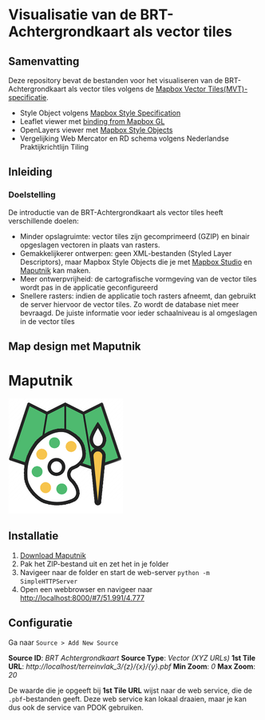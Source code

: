 # Visualisatie van de BRT-Achtergrondkaart als vector tiles

## Samenvatting

Deze repository bevat de bestanden voor het visualiseren van de BRT-Achtergrondkaart als vector tiles volgens de [Mapbox Vector Tiles(MVT)-specificatie](https://www.mapbox.com/vector-tiles/specification/).

* Style Object volgens [Mapbox Style Specification](https://www.mapbox.com/mapbox-gl-js/style-spec/)
* Leaflet viewer met [binding from Mapbox GL](https://github.com/mapbox/mapbox-gl-leaflet)
* OpenLayers viewer met [Mapbox Style Objects](https://boundlessgeo.com/2017/01/using-mapbox-style-objects-open-layers/)
* Vergelijking Web Mercator en RD schema volgens Nederlandse Praktijkrichtlijn Tiling

## Inleiding

### Doelstelling

De introductie van de BRT-Achtergrondkaart als vector tiles heeft verschillende doelen:

* Minder opslagruimte: vector tiles zijn gecomprimeerd (GZIP) en binair opgeslagen vectoren in plaats van rasters.
* Gemakkelijkerer ontwerpen: geen XML-bestanden (Styled Layer Descriptors), maar Mapbox Style Objects die je met [Mapbox Studio](https://www.mapbox.com/studio/signin/) en [Maputnik](https://github.com/maputnik/editor) kan maken.
* Meer ontwerpvrijheid: de cartografische vormgeving van de vector tiles wordt pas in de applicatie geconfigureerd
* Snellere rasters: indien de applicatie toch rasters afneemt, dan gebruikt de server hiervoor de vector tiles. Zo wordt de database niet meer bevraagd. De juiste informatie voor ieder schaalniveau is al omgeslagen in de vector tiles

## Map design met Maputnik

# Maputnik

![Maputnik](gfx/maputnik.png)

## Installatie

1. [Download Maputnik](https://github.com/maputnik/editor/releases/download/v1.0.2/public.zip)
2. Pak het ZIP-bestand uit en zet het in je folder
3. Navigeer naar de folder en start de web-server `python -m SimpleHTTPServer`
4. Open een webbrowser en navigeer naar [http://localhost:8000/#7/51.991/4.777](http://localhost:8000/#7/51.991/4.777)

## Configuratie

Ga naar `Source > Add New Source`

**Source ID**: *BRT Achtergrondkaart*
**Source Type**: *Vector (XYZ URLs)*
**1st Tile URL**: *http://localhost/terreinvlak_3/{z}/{x}/{y}.pbf*
**Min Zoom**: *0*
**Max Zoom**: *20*

De waarde die je opgeeft bij **1st Tile URL** wijst naar de web service, die de `.pbf`-bestanden geeft. Deze web service kan lokaal draaien, maar je kan dus ook de service van PDOK gebruiken.
